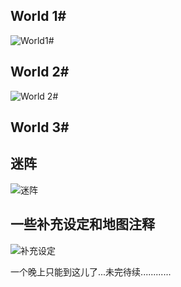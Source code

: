 World 1#
--------
![World1#](http://ww4.sinaimg.cn/large/628085d9jw9e3hrhzyz59j.jpg "World 1#")

World 2#
--------
![World 2#](http://ww4.sinaimg.cn/large/628085d9jw1e3hrg4amsmj.jpg "World 2#")

World 3#
--------

迷阵
--------
![迷阵](http://ww1.sinaimg.cn/large/628085d9jw1e3hrfzxmtdj.jpg "迷阵")

一些补充设定和地图注释
------------
![补充设定](http://ww4.sinaimg.cn/large/628085d9jw9e3hriz7epvj.jpg "补充设定")



一个晚上只能到这儿了...未完待续............
